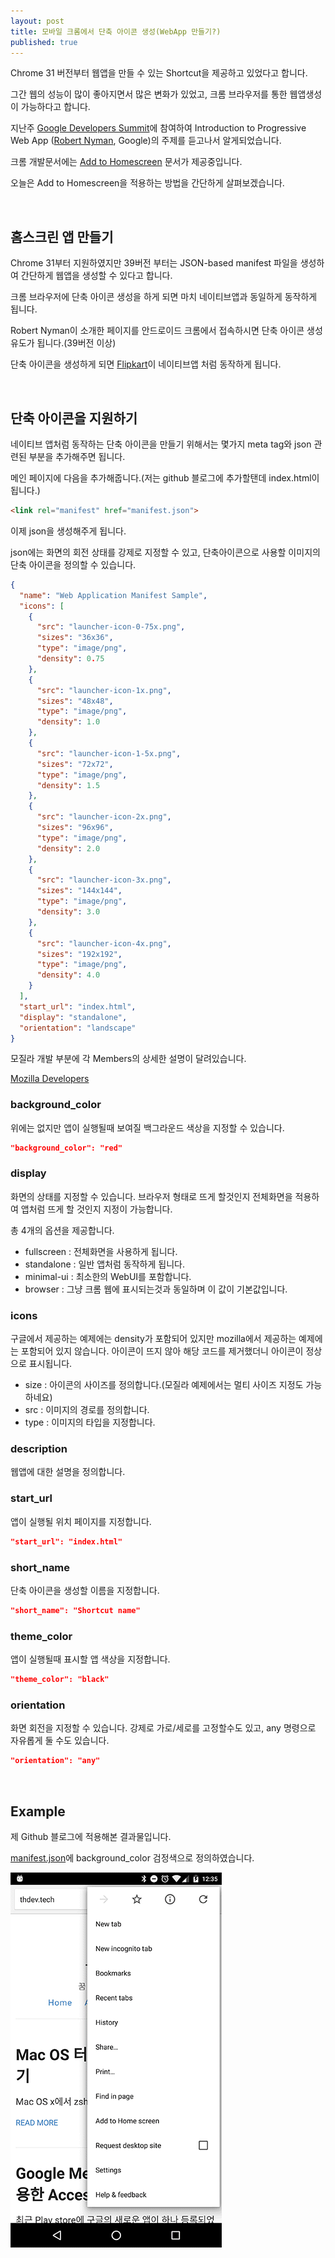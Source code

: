 ```yaml
---
layout: post
title: 모바일 크롬에서 단축 아이콘 생성(WebApp 만들기?)
published: true
---
```


Chrome 31 버전부터 웹앱을 만들 수 있는 Shortcut을 제공하고 있었다고 합니다.

그간 웹의 성능이 많이 좋아지면서 많은 변화가 있었고, 크롬 브라우저를 통한 웹앱생성이 가능하다고 합니다.

지난주 [Google Developers Summit](http://googledevkr.blogspot.kr/2016/04/google-developers-summit.html)에 참여하여 Introduction to Progressive Web App ([Robert Nyman](https://robertnyman.com/), Google)의 주제를 듣고나서 알게되었습니다.

크롬 개발문서에는 [Add to Homescreen](https://developer.chrome.com/multidevice/android/installtohomescreen) 문서가 제공중입니다.

오늘은 Add to Homescreen을 적용하는 방법을 간단하게 살펴보겠습니다.

<br />

## 홈스크린 앱 만들기

Chrome 31부터 지원하였지만 39버전 부터는 JSON-based manifest 파일을 생성하여 간단하게 웹앱을 생성할 수 있다고 합니다.

크롬 브라우저에 단축 아이콘 생성을 하게 되면 마치 네이티브앱과 동일하게 동작하게 됩니다.

Robert Nyman이 소개한 페이지를 안드로이드 크롬에서 접속하시면 단축 아이콘 생성 유도가 됩니다.(39버전 이상)

단축 아이콘을 생성하게 되면 [Flipkart](flipkart.com)이 네이티브앱 처럼 동작하게 됩니다.

<br />

## 단축 아이콘을 지원하기

네이티브 앱처럼 동작하는 단축 아이콘을 만들기 위해서는 몇가지 meta tag와 json 관련된 부분을 추가해주면 됩니다.

메인 페이지에 다음을 추가해줍니다.(저는 github 블로그에 추가할탠데 index.html이 됩니다.)

```html
<link rel="manifest" href="manifest.json">
```

이제 json을 생성해주게 됩니다.

json에는 화면의 회전 상태를 강제로 지정할 수 있고, 단축아이콘으로 사용할 이미지의 단축 아이콘을 정의할 수 있습니다.

```json
{
  "name": "Web Application Manifest Sample",
  "icons": [
    {
      "src": "launcher-icon-0-75x.png",
      "sizes": "36x36",
      "type": "image/png",
      "density": 0.75
    },
    {
      "src": "launcher-icon-1x.png",
      "sizes": "48x48",
      "type": "image/png",
      "density": 1.0
    },
    {
      "src": "launcher-icon-1-5x.png",
      "sizes": "72x72",
      "type": "image/png",
      "density": 1.5
    },
    {
      "src": "launcher-icon-2x.png",
      "sizes": "96x96",
      "type": "image/png",
      "density": 2.0
    },
    {
      "src": "launcher-icon-3x.png",
      "sizes": "144x144",
      "type": "image/png",
      "density": 3.0
    },
    {
      "src": "launcher-icon-4x.png",
      "sizes": "192x192",
      "type": "image/png",
      "density": 4.0
    }
  ],
  "start_url": "index.html",
  "display": "standalone",
  "orientation": "landscape"
}
```

모질라 개발 부분에 각 Members의 상세한 설명이 달려있습니다.

[Mozilla Developers](https://developer.mozilla.org/en-US/docs/Web/Manifest)

### background_color

위에는 없지만 앱이 실행될때 보여질 백그라운드 색상을 지정할 수 있습니다.

```json
"background_color": "red"
```

### display

화면의 상태를 지정할 수 있습니다. 브라우저 형태로 뜨게 할것인지 전체화면을 적용하여 앱처럼 뜨게 할 것인지 지정이 가능합니다.

총 4개의 옵션을 제공합니다.

- fullscreen : 전체화면을 사용하게 됩니다.
- standalone : 일반 앱처럼 동작하게 됩니다.
- minimal-ui : 최소한의 WebUI를 포함합니다.
- browser : 그냥 크롬 웹에 표시되는것과 동일하며 이 값이 기본값입니다.

### icons

구글에서 제공하는 예제에는 density가 포함되어 있지만 mozilla에서 제공하는 예제에는 포함되어 있지 않습니다. 아이콘이 뜨지 않아 해당 코드를 제거했더니 아이콘이 정상으로 표시됩니다.

- size : 아이콘의 사이즈를 정의합니다.(모질라 예제에서는 멀티 사이즈 지정도 가능하네요)
- src : 이미지의 경로를 정의합니다.
- type : 이미지의 타입을 지정합니다.

### description

웹앱에 대한 설명을 정의합니다.

### start_url

앱이 실행될 위치 페이지를 지정합니다.

```json
"start_url": "index.html"
```

### short_name

단축 아이콘을 생성할 이름을 지정합니다.

```json
"short_name": "Shortcut name"
```

### theme_color

앱이 실행될때 표시할 앱 색상을 지정합니다.

```json
"theme_color": "black"
```

### orientation

화면 회전을 지정할 수 있습니다. 강제로 가로/세로를 고정할수도 있고, any 명령으로 자유롭게 둘 수도 있습니다.

```json
"orientation": "any"
```

<br />

## Example

제 Github 블로그에 적용해본 결과물입니다.

[manifest.json](manifest.json)에 background_color 검정색으로 정의하였습니다.

![chrome-web-app-example](/images/2016/2016-05-01-Chrome-Add-To-Homescreen-Example/chrome-web-app-example.gif)

